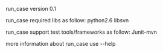 run_case version 0.1

run_case required libs as follow:
	python2.6
	libsvn

run_case support test tools/frameworks as follow:
	Junit-mvn

more information about run_case use --help
